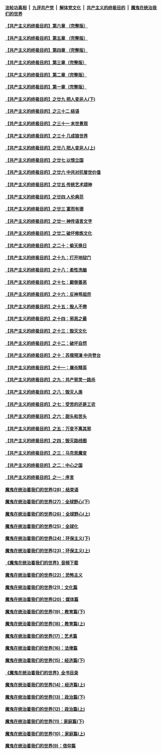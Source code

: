 ####  [法轮功真相](../../../../basic/blob/master/README.md?t=05152301) &nbsp;|&nbsp; [九评共产党](../../../../9ping.md/blob/master/README.md?t=05152301) &nbsp;|&nbsp; [解体党文化](../../../../jtdwh.md/blob/master/README.md?t=05152301)  &nbsp;|&nbsp; [共产主义的终极目的](../../../../gczydzjmd.md/blob/master/README.md?t=05152301) &nbsp;|&nbsp; [魔鬼在统治我们的世界](../../../../mgztzwmdsj.md/blob/master/README.md?t=05152301) 

#### [【共产主义的终极目的】第六章 （完整版）](../pages/nsc422/n11428913.md?t=05152301) 

#### [【共产主义的终极目的】第五章 （完整版）](../pages/nsc422/n11428912.md?t=05152301) 

#### [【共产主义的终极目的】第四章 （完整版）](../pages/nsc422/n11428907.md?t=05152301) 

#### [【共产主义的终极目的】第三章（完整版）](../pages/nsc422/n11428848.md?t=05152301) 

#### [【共产主义的终极目的】第二章（完整版）](../pages/nsc422/n11428831.md?t=05152301) 

#### [【共产主义的终极目的】第一章（完整版）](../pages/nsc422/n11417651.md?t=05152301) 

#### [【共产主义的终极目的】之廿九 把人变非人(下)](../pages/nsc422/n11344140.md?t=05152301) 

#### [【共产主义的终极目的】之三十二 结语](../pages/nsc422/n11360535.md?t=05152301) 

#### [【共产主义的终极目的】之三十一 末世景观](../pages/nsc422/n11351129.md?t=05152301) 

#### [【共产主义的终极目的】之三十 几成狼世界](../pages/nsc422/n11348280.md?t=05152301) 

#### [【共产主义的终极目的】之廿八 把人变非人(上)](../pages/nsc422/n11340492.md?t=05152301) 

#### [【共产主义的终极目的】之廿七 以恨立国](../pages/nsc422/n11336944.md?t=05152301) 

#### [【共产主义的终极目的】之廿六 中共对抗普世价值](../pages/nsc422/n11324785.md?t=05152301) 

#### [【共产主义的终极目的】之廿五 传统艺术颂神](../pages/nsc422/n11296396.md?t=05152301) 

#### [【共产主义的终极目的】之廿四 人伦典范](../pages/nsc422/n11296397.md?t=05152301) 

#### [【共产主义的终极目的】之廿三 富而有德](../pages/nsc422/n11283598.md?t=05152301) 

#### [【共产主义的终极目的】之廿一 神传语言文字](../pages/nsc422/n11263265.md?t=05152301) 

#### [【共产主义的终极目的】之廿二 破坏修炼文化](../pages/nsc422/n11245728.md?t=05152301) 

#### [【共产主义的终极目的】之二十：偷天换日](../pages/nsc422/n11238846.md?t=05152301) 

#### [【共产主义的终极目的】之十九：打开地狱门](../pages/nsc422/n11206376.md?t=05152301) 

#### [【共产主义的终极目的】之十八：柔性洗脑](../pages/nsc422/n11199994.md?t=05152301) 

#### [【共产主义的终极目的】之十七：颠倒善恶](../pages/nsc422/n11179782.md?t=05152301) 

#### [【共产主义的终极目的】之十六：反神骂祖宗](../pages/nsc422/n11166798.md?t=05152301) 

#### [【共产主义的终极目的】之十五：毁人不倦](../pages/nsc422/n11166792.md?t=05152301) 

#### [【共产主义的终极目的】之十四：邪恶之最](../pages/nsc422/n11150249.md?t=05152301) 

#### [【共产主义的终极目的】之十三：毁灭文化](../pages/nsc422/n11135227.md?t=05152301) 

#### [【共产主义的终极目的】之十二：破坏自然](../pages/nsc422/n11135214.md?t=05152301) 

#### [【共产主义的终极目的】之十：苏俄预演 中共登台](../pages/nsc422/n11118424.md?t=05152301) 

#### [【共产主义的终极目的】之十一：屠杀精英](../pages/nsc422/n11118442.md?t=05152301) 

#### [【共产主义的终极目的】之九：共产邪灵一路杀](../pages/nsc422/n11114139.md?t=05152301) 

#### [【共产主义的终极目的】之八：毁灭人类](../pages/nsc422/n11108503.md?t=05152301) 

#### [【共产主义的终极目的】之七：受苦的还是工农](../pages/nsc422/n11101809.md?t=05152301) 

#### [【共产主义的终极目的】之六：甜头和苦头](../pages/nsc422/n11096971.md?t=05152301) 

#### [【共产主义的终极目的】之五：万变不离其邪](../pages/nsc422/n11091285.md?t=05152301) 

#### [【共产主义的终极目的】之四：毁灭路线图](../pages/nsc422/n11086284.md?t=05152301) 

#### [【共产主义的终极目的】之三：马克思魔变](../pages/nsc422/n11061941.md?t=05152301) 

#### [【共产主义的终极目的】之二：中心之国](../pages/nsc422/n11047728.md?t=05152301) 

#### [【共产主义的终极目的】之一：序言](../pages/nsc422/n11086077.md?t=05152301) 

#### [魔鬼在统治着我们的世界(28)：结束语](../pages/nsc422/n10936246.md?t=05152301) 

#### [魔鬼在统治着我们的世界(27)：全球野心(下)](../pages/nsc422/n10928319.md?t=05152301) 

#### [魔鬼在统治着我们的世界(26)：全球野心(上)](../pages/nsc422/n10900318.md?t=05152301) 

#### [魔鬼在统治着我们的世界(25)：全球化](../pages/nsc422/n10788205.md?t=05152301) 

#### [魔鬼在统治着我们的世界(24)：环保主义(下)](../pages/nsc422/n10695307.md?t=05152301) 

#### [魔鬼在统治着我们的世界(23)：环保主义(上)](../pages/nsc422/n10688613.md?t=05152301) 

#### [《魔鬼在统治着我们的世界》音频下载](../pages/nsc422/n10635553.md?t=05152301) 

#### [魔鬼在统治着我们的世界(22)：恐怖主义](../pages/nsc422/n10614727.md?t=05152301) 

#### [魔鬼在统治着我们的世界(21)：文化篇](../pages/nsc422/n10597706.md?t=05152301) 

#### [魔鬼在统治着我们的世界(20)：媒体篇](../pages/nsc422/n10586579.md?t=05152301) 

#### [魔鬼在统治着我们的世界(19)：教育篇(下)](../pages/nsc422/n10564808.md?t=05152301) 

#### [魔鬼在统治着我们的世界(18)：教育篇(上)](../pages/nsc422/n10526970.md?t=05152301) 

#### [魔鬼在统治着我们的世界(17)：艺术篇](../pages/nsc422/n10499093.md?t=05152301) 

#### [魔鬼在统治着我们的世界(16)：法律篇](../pages/nsc422/n10485969.md?t=05152301) 

#### [魔鬼在统治着我们的世界(15)：经济篇(下)](../pages/nsc422/n10469975.md?t=05152301) 

#### [《魔鬼在统治着我们的世界》全书目录](../pages/nsc422/n10464261.md?t=05152301) 

#### [魔鬼在统治着我们的世界(14)：经济篇(上)](../pages/nsc422/n10457370.md?t=05152301) 

#### [魔鬼在统治着我们的世界(13)：政治篇(下)](../pages/nsc422/n10448270.md?t=05152301) 

#### [魔鬼在统治着我们的世界(12)：政治篇(上)](../pages/nsc422/n10444576.md?t=05152301) 

#### [魔鬼在统治着我们的世界(11)：家庭篇(下)](../pages/nsc422/n10440961.md?t=05152301) 

#### [魔鬼在统治着我们的世界(10)：家庭篇(上)](../pages/nsc422/n10435448.md?t=05152301) 

#### [魔鬼在统治着我们的世界(9)：信仰篇](../pages/nsc422/n10432159.md?t=05152301) 

